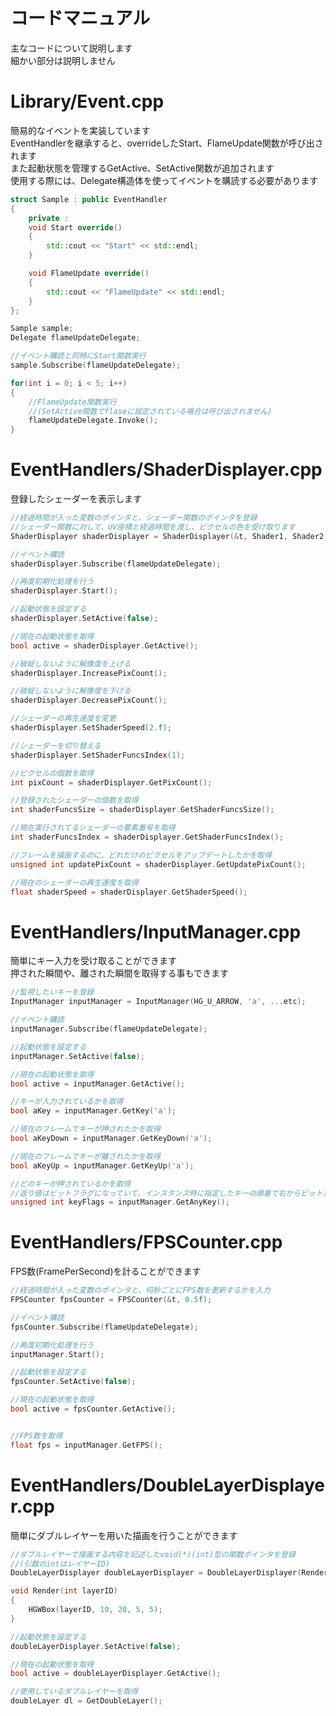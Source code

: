 <!--

GitHub上で見る場合
https://github.com/NidoKota/HGShader/blob/main/CODEMANUAL.md

-->

# コードマニュアル
主なコードについて説明します<br>
細かい部分は説明しません<br>

# Library/Event.cpp
簡易的なイベントを実装しています<br>
EventHandlerを継承すると、overrideしたStart、FlameUpdate関数が呼び出されます<br>
また起動状態を管理するGetActive、SetActive関数が追加されます<br>
使用する際には、Delegate構造体を使ってイベントを購読する必要があります<br>

```C++
struct Sample : public EventHandler
{
    private : 
    void Start override()
    {
        std::cout << "Start" << std::endl;
    }

    void FlameUpdate override()
    {
        std::cout << "FlameUpdate" << std::endl;
    }
};
```

```C++
Sample sample;
Delegate flameUpdateDelegate;

//イベント購読と同時にStart関数実行
sample.Subscribe(flameUpdateDelegate);

for(int i = 0; i < 5; i++)
{
    //FlameUpdate関数実行
    //(SetActive関数でflaseに設定されている場合は呼び出されません)
    flameUpdateDelegate.Invoke();
}
```

# EventHandlers/ShaderDisplayer.cpp
登録したシェーダーを表示します<br>

```C++
//経過時間が入った変数のポインタと、シェーダー関数のポインタを登録
//シェーダー関数に対して、UV座標と経過時間を渡し、ピクセルの色を受け取ります
ShaderDisplayer shaderDisplayer = ShaderDisplayer(&t, Shader1, Shader2, ...etc);

//イベント購読
shaderDisplayer.Subscribe(flameUpdateDelegate);

//再度初期化処理を行う
shaderDisplayer.Start();

//起動状態を設定する
shaderDisplayer.SetActive(false);

//現在の起動状態を取得
bool active = shaderDisplayer.GetActive();
```

```C++
//破綻しないように解像度を上げる
shaderDisplayer.IncreasePixCount();

//破綻しないように解像度を下げる
shaderDisplayer.DecreasePixCount();

//シェーダーの再生速度を変更
shaderDisplayer.SetShaderSpeed(2.f);

//シェーダーを切り替える
shaderDisplayer.SetShaderFuncsIndex(1);

//ピクセルの個数を取得
int pixCount = shaderDisplayer.GetPixCount();

//登録されたシェーダーの個数を取得
int shaderFuncsSize = shaderDisplayer.GetShaderFuncsSize();

//現在実行されてるシェーダーの要素番号を取得
int shaderFuncsIndex = shaderDisplayer.GetShaderFuncsIndex();

//フレームを描画するのに、どれだけのピクセルをアップデートしたかを取得
unsigned int updatePixCount = shaderDisplayer.GetUpdatePixCount();

//現在のシェーダーの再生速度を取得
float shaderSpeed = shaderDisplayer.GetShaderSpeed();
```

# EventHandlers/InputManager.cpp
簡単にキー入力を受け取ることができます<br>
押された瞬間や、離された瞬間を取得する事もできます<br>

```C++
//監視したいキーを登録
InputManager inputManager = InputManager(HG_U_ARROW, 'a', ...etc);

//イベント購読
inputManager.Subscribe(flameUpdateDelegate);

//起動状態を設定する
inputManager.SetActive(false);

//現在の起動状態を取得
bool active = inputManager.GetActive();
```

```C++
//キーが入力されているかを取得
bool aKey = inputManager.GetKey('a');

//現在のフレームでキーが押されたかを取得
bool aKeyDown = inputManager.GetKeyDown('a');

//現在のフレームでキーが離されたかを取得
bool aKeyUp = inputManager.GetKeyUp('a');

//どのキーが押されているかを取得
//返り値はビットフラグになっていて、インスタンス時に指定したキーの順番で右からビットが立つ
unsigned int keyFlags = inputManager.GetAnyKey();
```

# EventHandlers/FPSCounter.cpp
FPS数(FramePerSecond)を計ることができます<br>

```C++
//経過時間が入った変数のポインタと、何秒ごとにFPS数を更新するかを入力
FPSCounter fpsCounter = FPSCounter(&t, 0.5f);

//イベント購読
fpsCounter.Subscribe(flameUpdateDelegate);

//再度初期化処理を行う
inputManager.Start();

//起動状態を設定する
fpsCounter.SetActive(false);

//現在の起動状態を取得
bool active = fpsCounter.GetActive();
```

```C++

//FPS数を取得
float fps = inputManager.GetFPS();
```

# EventHandlers/DoubleLayerDisplayer.cpp
簡単にダブルレイヤーを用いた描画を行うことができます

```C++
//ダブルレイヤーで描画する内容を記述したvoid(*)(int)型の関数ポインタを登録
//(引数のintはレイヤーID)
DoubleLayerDisplayer doubleLayerDisplayer = DoubleLayerDisplayer(Render);

void Render(int layerID)
{
    HGWBox(layerID, 10, 20, 5, 5);
}

//起動状態を設定する
doubleLayerDisplayer.SetActive(false);

//現在の起動状態を取得
bool active = doubleLayerDisplayer.GetActive();
```

```C++
//使用しているダブルレイヤーを取得
doubleLayer dl = GetDoubleLayer();
```
